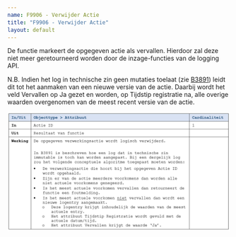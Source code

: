 ```yaml
---
name: F9906 - Verwijder Actie
title: "F9906 - Verwijder Actie"
layout: default
---
```

De functie markeert de opgegeven actie als vervallen. Hierdoor zal deze niet meer geretourneerd worden door de inzage-functies van de logging API.

N.B. Indien het log in technische zin geen mutaties toelaat (zie [B3891](./3891.md)) leidt dit tot het aanmaken van een nieuwe versie van de actie. Daarbij wordt het veld Vervallen op Ja gezet en worden, op Tijdstip registratie na, alle overige waarden overgenomen van de meest recent versie van de actie.

<img src="./_assets/9906_1.png" alt="" width="700"/>
